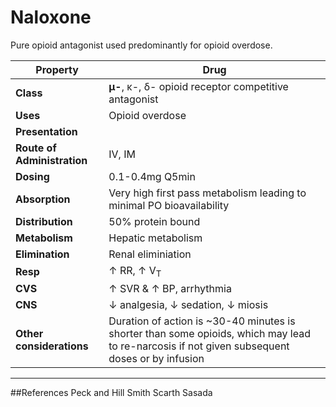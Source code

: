 # Naloxone

Pure opioid antagonist used predominantly for opioid overdose.

|Property|Drug
|--|--|
|**Class**|**μ-**, κ-, δ- opioid receptor competitive antagonist
|**Uses**|Opioid overdose
|**Presentation**|
|**Route of Administration**|IV, IM
|**Dosing**|0.1-0.4mg Q5min
|**Absorption**|Very high first pass metabolism leading to minimal PO bioavailability
|**Distribution**|50% protein bound
|**Metabolism**|Hepatic metabolism
|**Elimination**|Renal eliminiation
|**Resp**|↑ RR, ↑ V<sub>T</sub>
|**CVS**|↑ SVR & ↑ BP, arrhythmia
|**CNS**|↓ analgesia, ↓ sedation, ↓ miosis
|**Other considerations**| Duration of action is ~30-40 minutes is shorter than some opioids, which may lead to re-narcosis if not given subsequent doses or by infusion

---
##References
Peck and Hill
Smith Scarth Sasada